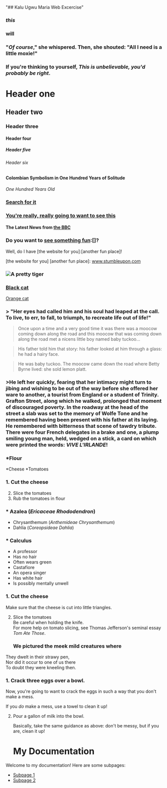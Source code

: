 "## Kalu Ugwu Maria Web Excercise"
### _this_
### **will**
### "_Of course_," she whispered. Then, she shouted: "All I need is **a little moxie**!"
### If you're thinking to yourself, **_This is unbelievable, you'd probably be right_**. 
# Header one
## Header two
### Header three
#### Header four
##### Header five
###### Header six
#### Colombian Symbolism in One Hundred Years of Solitude
_One Hundred Years Old_
### [Search for it](www.google.com)
### [You're **really, really** going to want to see this](www.dailykitten.com)
#### The Latest News from [the BBC](www.bbc.com/news:)
### Do you want to [see something fun]:[]?

Well, do I have [the website for you]:[another fun place]!

[see something fun]: www.zombo.com
[the website for you] [another fun place]: www.stumbleupon,com
### ![A pretty tiger](https://upload.wikimedia.org/wikipedia/commons/5/56/Tiger.50.jpg)
### [Black cat][Black]

[Orange cat][Orange]

[Black]: https://upload.wikimedia.org/wikipedia/commons/a/a3/81_INF_DIV_SSI.jpg

[Orange]: http://icons.iconarchive.com/icons/google/noto-emoji-animals-nature/256/22221-cat-icon.png
### > "Her eyes had called him and his soul had leaped at the call. To live, to err, to fall, to triumph, to recreate life out of life!"
>Once upon a time and a very good time it was there was a moocow coming down along the road and this moocow that was coming down along the road met a nicens little boy named baby tuckoo...

>His father told him that story: his father looked at him through a glass: he had a hairy face.

>He was baby tuckoo. The moocow came down the road where Betty Byrne lived: she sold lemon platt.
### >He left her quickly, fearing that her intimacy might turn to jibing and wishing to be out of the way before she offered her ware to another, a tourist from England or a student of Trinity. Grafton Street, along which he walked, prolonged that moment of discouraged poverty. In the roadway at the head of the street a slab was set to the memory of Wolfe Tone and he remembered having been present with his father at its laying. He remembered with bitterness that scene of tawdry tribute. There were four French delegates in a brake and one, a plump smiling young man, held, wedged on a stick, a card on which were printed the words: _VIVE L'IRLANDE_!
### *Flour 
*Cheese 
*Tomatoes
### 1. Cut the cheese
2. Slice the tomatoes 
3. Rub the tomatoes in flour
### * Azalea (_Ericaceae Rhododendron_)
* Chrysanthemum (_Anthemideae Chrysanthemum_)
* Dahlia (_Coreopsideae Dahlia_)
### * Calculus
 * A professor 
 * Has no hair
 * Often wears green
* Castafiore 
 * An opera singer 
 * Has white hair 
 * Is possibly mentally unwell
 ### 1. Cut the cheese  
   Make sure that the cheese is cut into little triangles.

2. Slice the tomatoes  
   Be careful when holding the knife.  
   For more help on tomato slicing, see Thomas Jefferson's seminal essay _Tom Ate Those_.
   ### We pictured the meek mild creatures where  
They dwelt in their strawy pen,  
Nor did it occur to one of us there  
To doubt they were kneeling then.
### 1. Crack three eggs over a bowl.

   Now, you're going to want to crack the eggs in such a way that you don't make a mess.
 
   If you _do_ make a mess, use a towel to clean it up!

2. Pour a gallon of milk into the bowl.

   Basically, take the same guidance as above: don't be messy, but if you are, clean it up!
   # My Documentation

Welcome to my documentation! Here are some subpages:

- [Subpage 1](subpages/subpages1.md)
- [Subpage 2](subpages/subpages2.md)



